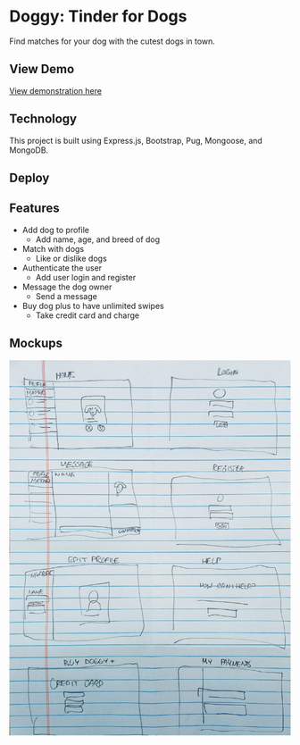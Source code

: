# Doggy: Tinder for Dogs

Find matches for your dog with the cutest dogs in town.

## View Demo

[View demonstration here](https://warm-depths-71529.herokuapp.com/)

## Technology

This project is built using Express.js, Bootstrap, Pug, Mongoose, and MongoDB.

## Deploy

## Features

- Add dog to profile
  - Add name, age, and breed of dog
- Match with dogs
  - Like or dislike dogs
- Authenticate the user
  - Add user login and register
- Message the dog owner
  - Send a message
- Buy dog plus to have unlimited swipes
  - Take credit card and charge

## Mockups

![Doggy Mockups](./docs/mockups.jpg)